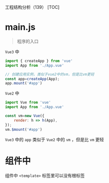工程结构分析（139）
[TOC]

# main.js

> 程序的入口

`Vue3` 中

```js
import { createApp } from 'vue'
import App from './App.vue'

// 创建应用实例，类似于vue2中的vm，但是比vm更轻
const app=createApp(App);
app.mount('#app')
```

`Vue2` 中

```js
import Vue from 'vue'
import App from './App.vue'

const vm=new Vue({
    render: h => h(App),
});
vm.$mount('#app')
```

`Vue3` 中的 `app` 类似于 `Vue2` 中的 `vm` ，但是比 `vm` 更轻

# 组件中

组件中 `<template>` 标签里可以没有根标签